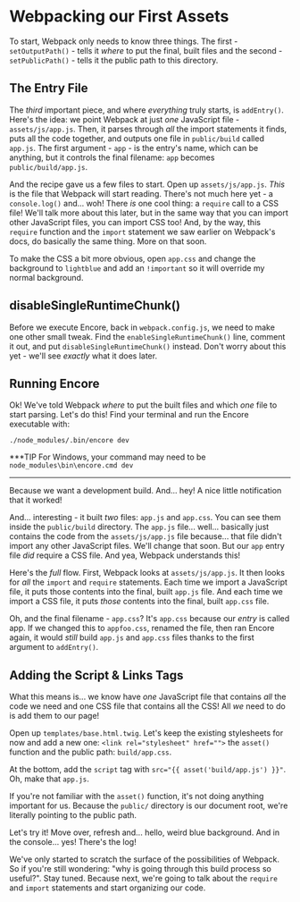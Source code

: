 # Webpacking our First Assets

To start, Webpack only needs to know three things. The first - `setOutputPath()` -
tells it *where* to put the final, built files and the second - `setPublicPath()` -
tells it the public path to this directory.

## The Entry File

The *third* important piece, and where *everything* truly starts, is `addEntry()`.
Here's the idea: we point Webpack at just *one* JavaScript file - `assets/js/app.js`.
Then, it parses through *all* the import statements it finds, puts all the code
together, and outputs one file in `public/build` called `app.js`. The first argument -
`app` - is the entry's name, which can be anything, but it controls the final filename:
`app` becomes `public/build/app.js`.

And the recipe gave us a few files to start. Open up `assets/js/app.js`. *This*
is the file that Webpack will start reading. There's not much here yet - a `console.log()`
and... woh! There *is* one cool thing: a `require` call to a CSS file! We'll talk
more about this later, but in the same way that you can import other JavaScript
files, you can import CSS too! And, by the way, this `require` function and the
`import` statement we saw earlier on Webpack's docs, do basically the same thing.
More on that soon.

To make the CSS a bit more obvious, open `app.css` and change the background
to `lightblue` and add an `!important` so it will override my normal background.

## disableSingleRuntimeChunk()

Before we execute Encore, back in `webpack.config.js`, we need to make one other
small tweak. Find the `enableSingleRuntimeChunk()` line, comment it out, and put
`disableSingleRuntimeChunk()` instead. Don't worry about this yet - we'll
see *exactly* what it does later.

## Running Encore

Ok! We've told Webpack *where* to put the built files and which *one* file to start
parsing. Let's do this! Find your terminal and run the Encore executable with:

```terminal
./node_modules/.bin/encore dev
```

***TIP
For Windows, your command may need to be `node_modules\bin\encore.cmd dev`
***

Because we want a development build. And... hey! A nice little notification that
it worked!

And... interesting - it built *two* files: `app.js` and `app.css`. You can see them
inside the `public/build` directory. The `app.js` file... well... basically just
contains the code from the `assets/js/app.js` file because... that file didn't
import any other JavaScript files. We'll change that soon. But our `app` entry
file *did* require a CSS file. And yea, Webpack understands this!

Here's the *full* flow. First, Webpack looks at `assets/js/app.js`. It then looks
for *all* the `import` and `require` statements. Each time we import a JavaScript
file, it puts those contents into the final, built `app.js` file. And each time we
import a CSS file, it puts *those* contents into the final, built `app.css` file.

Oh, and the final filename - `app.css`? It's `app.css` because our *entry* is called
app. If we changed this to `appfoo.css`, renamed the file, then ran Encore again,
it would *still* build `app.js` and `app.css` files thanks to the first argument
to `addEntry()`.

## Adding the Script & Links Tags

What this means is... we know have *one* JavaScript file that contains *all*
the code we need and one CSS file that contains all the CSS! All *we* need to do
is add them to our page!

Open up `templates/base.html.twig`. Let's keep the existing stylesheets for now
and add a new one: `<link rel="stylesheet" href="">` the `asset()` function
and the public path: `build/app.css`.

At the bottom, add the `script` tag with `src="{{ asset('build/app.js') }}"`. Oh,
make that `app.js`.

If you're not familiar with the `asset()` function, it's not doing anything important
for us. Because the `public/` directory is our document root, we're literally pointing
to the public path.

Let's try it! Move over, refresh and... hello, weird blue background. And in the
console... yes! There's the log!

We've only started to scratch the surface of the possibilities of Webpack. So if
you're still wondering: "why is going through this build process so useful?". Stay
tuned. Because next, we're going to talk about the `require` and `import` statements
and start organizing our code.

